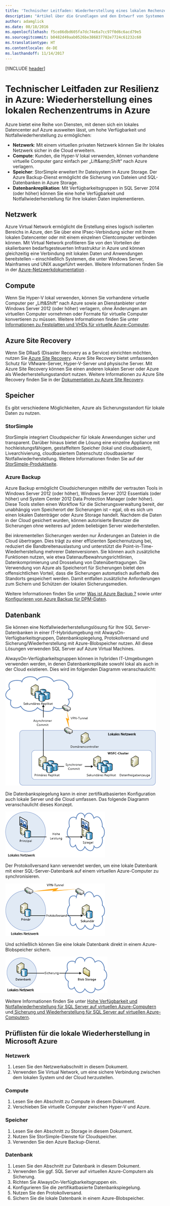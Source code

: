 ```yaml
---
title: 'Technischer Leitfaden: Wiederherstellung eines lokalen Rechenzentrums in Azure'
description: "Artikel über die Grundlagen und den Entwurf von Systemen zur Wiederherstellung der lokalen Infrastruktur in Azure"
author: adamglick
ms.date: 08/18/2016
ms.openlocfilehash: f5ce86dbd605fa7dc74e6a7cc97f0d6c6acd79e5
ms.sourcegitcommit: b0482d49aab0526be386837702e7724c61232c60
ms.translationtype: HT
ms.contentlocale: de-DE
ms.lasthandoff: 11/14/2017
---
```

[!INCLUDE [header](../_includes/header.md)]
# <a name="azure-resiliency-technical-guidance-recovery-from-on-premises-to-azure"></a>Technischer Leitfaden zur Resilienz in Azure: Wiederherstellung eines lokalen Rechenzentrums in Azure
Azure bietet eine Reihe von Diensten, mit denen sich ein lokales Datencenter auf Azure ausweiten lässt, um hohe Verfügbarkeit und Notfallwiederherstellung zu ermöglichen:

* **Netzwerk**: Mit einem virtuellen privaten Netzwerk können Sie Ihr lokales Netzwerk sicher in die Cloud erweitern.
* **Compute**: Kunden, die Hyper-V lokal verwenden, können vorhandene virtuelle Computer ganz einfach per „Lift&amp;amp;Shift“ nach Azure verlagern.
* **Speicher**: StorSimple erweitert Ihr Dateisystem in Azure Storage. Der Azure Backup-Dienst ermöglicht die Sicherung von Dateien und SQL-Datenbanken in Azure Storage.
* **Datenbankreplikation**: Mit Verfügbarkeitsgruppen in SQL Server 2014 (oder höher) können Sie eine hohe Verfügbarkeit und Notfallwiederherstellung für Ihre lokalen Daten implementieren.

## <a name="networking"></a>Netzwerk
Azure Virtual Network ermöglicht die Erstellung eines logisch isolierten Bereichs in Azure, den Sie über eine IPsec-Verbindung sicher mit Ihrem lokalen Datencenter oder mit einem einzelnen Clientcomputer verbinden können. Mit Virtual Network profitieren Sie von den Vorteilen der skalierbaren bedarfsgesteuerten Infrastruktur in Azure und können gleichzeitig eine Verbindung mit lokalen Daten und Anwendungen bereitstellen – einschließlich Systemen, die unter Windows Server, Mainframes und UNIX ausgeführt werden. Weitere Informationen finden Sie in der [Azure-Netzwerkdokumentation](/azure/virtual-network/virtual-networks-overview/) .

## <a name="compute"></a>Compute
Wenn Sie Hyper-V lokal verwenden, können Sie vorhandene virtuelle Computer per „Lift&Shift“ nach Azure sowie an Dienstanbieter unter Windows Server 2012 (oder höher) verlagern, ohne Änderungen am virtuellen Computer vornehmen oder Formate für virtuelle Computer konvertieren zu müssen. Weitere Informationen finden Sie unter [Informationen zu Festplatten und VHDs für virtuelle Azure-Computer](/azure/virtual-machines/virtual-machines-linux-about-disks-vhds/?toc=%2fazure%2fvirtual-machines%2flinux%2ftoc.json).

## <a name="azure-site-recovery"></a>Azure Site Recovery
Wenn Sie DRaaS (Disaster Recovery as a Service) einrichten möchten, nutzen Sie [Azure Site Recovery](https://azure.microsoft.com/services/site-recovery/). Azure Site Recovery bietet umfassenden Schutz für VMware-Server, Hyper-V-Server und physische Server. Mit Azure Site Recovery können Sie einen anderen lokalen Server oder Azure als Wiederherstellungsstandort nutzen. Weitere Informationen zu Azure Site Recovery finden Sie in der [Dokumentation zu Azure Site Recovery](https://azure.microsoft.com/documentation/services/site-recovery/).

## <a name="storage"></a>Speicher
Es gibt verschiedene Möglichkeiten, Azure als Sicherungsstandort für lokale Daten zu nutzen.

### <a name="storsimple"></a>StorSimple
StorSimple integriert Cloudspeicher für lokale Anwendungen sicher und transparent. Darüber hinaus bietet die Lösung eine einzelne Appliance mit hochleistungsfähigem, gestaffeltem Speicher (lokal und cloudbasiert), Livearchivierung, cloudbasiertem Datenschutz cloudbasierter Notfallwiederherstellung. Weitere Informationen finden Sie auf der [StorSimple-Produktseite](https://azure.microsoft.com/services/storsimple/).

### <a name="azure-backup"></a>Azure Backup
Azure Backup ermöglicht Cloudsicherungen mithilfe der vertrauten Tools in Windows Server 2012 (oder höher), Windows Server 2012 Essentials (oder höher) und System Center 2012 Data Protection Manager (oder höher). Diese Tools stellen einen Workflow für die Sicherungsverwaltung bereit, der unabhängig vom Speicherort der Sicherungen ist – egal, ob es sich um einen lokalen Datenträger oder Azure Storage handelt. Nachdem die Daten in der Cloud gesichert wurden, können autorisierte Benutzer die Sicherungen ohne weiteres auf jedem beliebigen Server wiederherstellen.

Bei inkrementellen Sicherungen werden nur Änderungen an Dateien in die Cloud übertragen. Dies trägt zu einer effizienten Speichernutzung bei, reduziert die Bandbreitenauslastung und unterstützt die Point-in-Time-Wiederherstellung mehrerer Datenversionen. Sie können auch zusätzliche Funktionen nutzen, wie etwa Datenaufbewahrungsrichtlinien, Datenkomprimierung und Drosselung von Datenübertragungen. Die Verwendung von Azure als Speicherort für Sicherungen bietet den offensichtlichen Vorteil, dass die Sicherungen automatisch außerhalb des Standorts gespeichert werden. Damit entfallen zusätzliche Anforderungen zum Sichern und Schützen der lokalen Sicherungsmedien.

Weitere Informationen finden Sie unter [Was ist Azure Backup ?](/azure/backup/backup-introduction-to-azure-backup/) sowie unter [Konfigurieren von Azure Backup für DPM-Daten](https://technet.microsoft.com/library/jj728752.aspx).

## <a name="database"></a>Datenbank
Sie können eine Notfallwiederherstellungslösung für Ihre SQL Server-Datenbanken in einer IT-Hybridumgebung mit AlwaysOn-Verfügbarkeitsgruppen, Datenbankspiegelung, Protokollversand und Sicherung/Wiederherstellung mit Azure-Blobspeicher nutzen. All diese Lösungen verwenden SQL Server auf Azure Virtual Machines.

AlwaysOn-Verfügbarkeitsgruppen können in hybriden IT-Umgebungen verwenden werden, in denen Datenbankreplikate sowohl lokal als auch in der Cloud existieren. Dies wird im folgenden Diagramm veranschaulicht:

![SQL Server – AlwaysOn-Verfügbarkeitsgruppen in einer hybriden Cloudarchitektur](./images/technical-guidance-recovery-on-premises-azure/SQL_Server_Disaster_Recovery-3.png)

Die Datenbankspiegelung kann in einer zertifikatbasierten Konfiguration auch lokale Server und die Cloud umfassen. Das folgende Diagramm veranschaulicht dieses Konzept.

![SQL Server – Datenbankspiegelung in einer hybriden Cloudarchitektur](./images/technical-guidance-recovery-on-premises-azure/SQL_Server_Disaster_Recovery-4.png)

Der Protokollversand kann verwendet werden, um eine lokale Datenbank mit einer SQL-Server-Datenbank auf einem virtuellen Azure-Computer zu synchronisieren.

![SQL Server – Protokollversand in einer hybriden Cloudarchitektur](./images/technical-guidance-recovery-on-premises-azure/SQL_Server_Disaster_Recovery-5.png)

Und schließlich können Sie eine lokale Datenbank direkt in einem Azure-Blobspeicher sichern.

![Sichern von SQL Server in einem Azure-Blobspeicher in einer hybriden Cloudarchitektur](./images/technical-guidance-recovery-on-premises-azure/SQL_Server_Disaster_Recovery-6.png)

Weitere Informationen finden Sie unter [Hohe Verfügbarkeit und Notfallwiederherstellung für SQL Server auf virtuellen Azure-Computern](/azure/virtual-machines/windows/sql/virtual-machines-windows-sql-high-availability-dr/) und[ Sicherung und Wiederherstellung für SQL Server auf virtuellen Azure-Computern](/azure/virtual-machines/windows/sql/virtual-machines-windows-sql-backup-recovery/).

## <a name="checklists-for-on-premises-recovery-in-microsoft-azure"></a>Prüflisten für die lokale Wiederherstellung in Microsoft Azure
### <a name="networking"></a>Netzwerk
1. Lesen Sie den Netzwerkabschnitt in diesem Dokument.
2. Verwenden Sie Virtual Network, um eine sichere Verbindung zwischen dem lokalen System und der Cloud herzustellen.

### <a name="compute"></a>Compute
1. Lesen Sie den Abschnitt zu Compute in diesem Dokument.
2. Verschieben Sie virtuelle Computer zwischen Hyper-V und Azure.

### <a name="storage"></a>Speicher
1. Lesen Sie den Abschnitt zu Storage in diesem Dokument.
2. Nutzen Sie StorSimple-Dienste für Cloudspeicher.
3. Verwenden Sie den Azure Backup-Dienst.

### <a name="database"></a>Datenbank
1. Lesen Sie den Abschnitt zur Datenbank in diesem Dokument.
2. Verwenden Sie ggf. SQL Server auf virtuellen Azure-Computern als Sicherung.
3. Richten Sie AlwaysOn-Verfügbarkeitsgruppen ein.
4. Konfigurieren Sie die zertifikatbasierte Datenbankspiegelung.
5. Nutzen Sie den Protokollversand.
6. Sichern Sie die lokale Datenbank in einem Azure-Blobspeicher.


